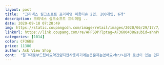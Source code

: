 ```yaml
---
layout: post 
title:  "크리넥스 실크소프트 프리미엄 미용티슈 2겹, 200개입, 6개" 
description: 크리넥스 실크소프트 프리미엄 ..
date: 2020-09-18 07:28:49 
img: https://static.coupangcdn.com/image/retail/images/2020/06/29/17/7/03641b6c-35a2-4b72-9fd2-497e45b78f6c.jpg 
linkUrl: https://link.coupang.com/re/AFFSDP?lptag=AF3600438&subid=ahnPublicAsk&pageKey=1758590624&itemId=2995077153&vendorItemId=70983358484&traceid=V0-113-c608f0f820d14fd5 
categories: [1014] 
color: CF36BB 
price: 11300 
author: Ask View Shop 
cont:  "말그대로부드럽네요약간얇지만사용하기에는큰문제는없어요<br/>뭔가 로션이 있는 건지 기대했던 것보다 너무 부드러워서 재구매 예정입니다.<br/> 지난 번에 싸게 행사하는거 구매했다가 거의 한달 이상을 후회하며 썼는데 이 제품은 너무 부드러워요.<br/> 이 정도 품질에 이 가격이면 강추입니다.<br/><br/>보드라운 티슈라 하길래 구매해 봤는데, 확실히 다른 것 같긴해요.<br/> 값어치를 하네요.<br/> 코 풀고 하는데 느낌이 딱 달라요.<br/> 상자 디자인도 너무 번잡스러운 것 싫어하는데 요고는 저희 집에 잘 어울려요.<br/> 딱이네요.<br/><br/>" 
---
```

